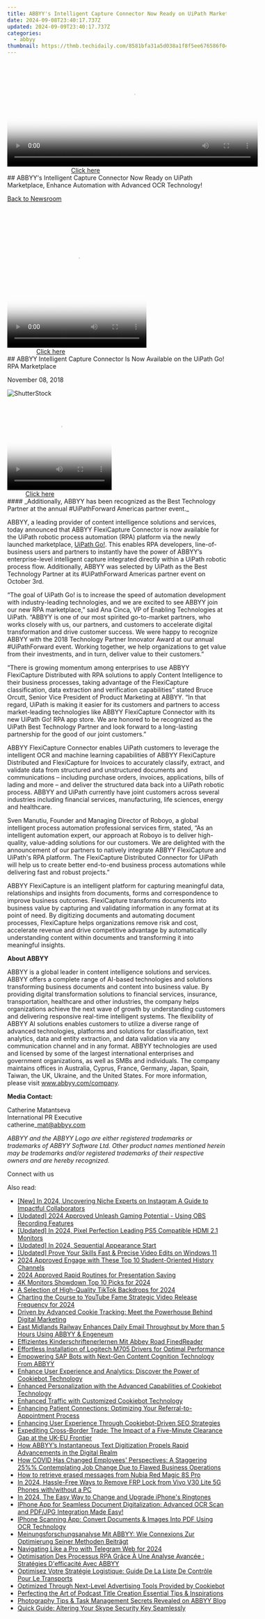 ```yaml
---
title: ABBYY's Intelligent Capture Connector Now Ready on UiPath Marketplace, Enhance Automation with Advanced OCR Technology!
date: 2024-09-08T23:40:17.737Z
updated: 2024-09-09T23:40:17.737Z
categories:
  - abbyy
thumbnail: https://thmb.techidaily.com/8581bfa31a5d038a1f8f5ee676586f0437981f1b9f6527b07717a27989fe2446.jpg
---
```


<!-- affiliate ads begin -->
<span id="1993650">
					<video width="576" height="240" style="cursor:pointer"
           poster="//a.impactradius-go.com/display-clicktoplayimage/1993650.png"
           onclick="if(!this.playClicked){this.play();this.setAttribute('controls',true);this.playClicked=true;}">
	   <source src="//a.impactradius-go.com/display-ad/22993-1993650">
	   <img src="//a.impactradius-go.com/display-clicktoplayimage/1993650.png" style="border: none; height: 100%; width: 100%; object-fit: contain">
	</video>
	<div style="width:360px;text-align:center"><a href="javascript:window.open(decodeURIComponent('https%3A%2F%2Fhomestyler.sjv.io%2Fc%2F5597632%2F1993650%2F22993'), '_blank');void(0);">Click here</a></div>
</span>
<img height="0" width="0" src="https://imp.pxf.io/i/5597632/1993650/22993" style="position:absolute;visibility:hidden;" border="0" />
<!-- affiliate ads end -->
## ABBYY's Intelligent Capture Connector Now Ready on UiPath Marketplace, Enhance Automation with Advanced OCR Technology!

[Back to Newsroom](https://tools.techidaily.com/abbyy/products/)

<!-- affiliate ads begin -->
<span id="1498635">
					<video width="320" height="320" style="cursor:pointer"
           poster="//a.impactradius-go.com/display-clicktoplayimage/1498635.png"
           onclick="if(!this.playClicked){this.play();this.setAttribute('controls',true);this.playClicked=true;}">
	   <source src="//a.impactradius-go.com/display-ad/17326-1498635">
	   <img src="//a.impactradius-go.com/display-clicktoplayimage/1498635.png" style="border: none; height: 100%; width: 100%; object-fit: contain">
	</video>
	<div style="width:200px;text-align:center"><a href="javascript:window.open(decodeURIComponent('https%3A%2F%2Fancheer.sjv.io%2Fc%2F5597632%2F1498635%2F17326'), '_blank');void(0);">Click here</a></div>
</span>
<img height="0" width="0" src="https://imp.pxf.io/i/5597632/1498635/17326" style="position:absolute;visibility:hidden;" border="0" />
<!-- affiliate ads end -->
## ABBYY Intelligent Capture Connector Is Now Available on the UiPath Go! RPA Marketplace

November 08, 2018

![ShutterStock](https://content.abbyy.com/-/media/project/abbyy/abbyy/branchtemplates/shutterstock_1272462163_1296-x-729.jpg?h=729&iar=0&w=1296)

<!-- affiliate ads begin -->
<span id="1304647">
					<video width="240" height="200" style="cursor:pointer"
           poster="//a.impactradius-go.com/display-clicktoplayimage/1304647.png"
           onclick="if(!this.playClicked){this.play();this.setAttribute('controls',true);this.playClicked=true;}">
	   <source src="//a.impactradius-go.com/display-ad/15852-1304647">
	   <img src="//a.impactradius-go.com/display-clicktoplayimage/1304647.png" style="border: none; height: 100%; width: 100%; object-fit: contain">
	</video>
	<div style="width:150px;text-align:center"><a href="javascript:window.open(decodeURIComponent('https%3A%2F%2Fthefitville.pxf.io%2Fc%2F5597632%2F1304647%2F15852'), '_blank');void(0);">Click here</a></div>
</span>
<img height="0" width="0" src="https://imp.pxf.io/i/5597632/1304647/15852" style="position:absolute;visibility:hidden;" border="0" />
<!-- affiliate ads end -->
#### _Additionally, ABBYY has been recognized as the Best Technology Partner at the annual #UiPathForward Americas partner event._

ABBYY, a leading provider of content intelligence solutions and services, today announced that ABBYY FlexiCapture Connector is now available for the UiPath robotic process automation (RPA) platform via the newly launched marketplace, [UiPath Go!](https://go.uipath.com/component/abbyy-flexicapture-connector-for-uipath-31cc20 "UiPath Go!"). This enables RPA developers, line-of-business users and partners to instantly have the power of ABBYY’s enterprise-level intelligent capture integrated directly within a UiPath robotic process flow. Additionally, ABBYY was selected by UiPath as the Best Technology Partner at its #UiPathForward Americas partner event on October 3rd.

“The goal of UiPath Go! is to increase the speed of automation development with industry-leading technologies, and we are excited to see ABBYY join our new RPA marketplace,” said Ana Cinca, VP of Enabling Technologies at UiPath. “ABBYY is one of our most spirited go-to-market partners, who works closely with us, our partners, and customers to accelerate digital transformation and drive customer success. We were happy to recognize ABBYY with the 2018 Technology Partner Innovator Award at our annual #UiPathForward event. Working together, we help organizations to get value from their investments, and in turn, deliver value to their customers.”

“There is growing momentum among enterprises to use ABBYY FlexiCapture Distributed with RPA solutions to apply Content Intelligence to their business processes, taking advantage of the FlexiCapture classification, data extraction and verification capabilities” stated Bruce Orcutt, Senior Vice President of Product Marketing at ABBYY. “In that regard, UiPath is making it easier for its customers and partners to access market-leading technologies like ABBYY FlexiCapture Connector with its new UiPath Go! RPA app store. We are honored to be recognized as the UiPath Best Technology Partner and look forward to a long-lasting partnership for the good of our joint customers.”

ABBYY FlexiCapture Connector enables UiPath customers to leverage the intelligent OCR and machine learning capabilities of ABBYY FlexiCapture Distributed and FlexiCapture for Invoices to accurately classify, extract, and validate data from structured and unstructured documents and communications – including purchase orders, invoices, applications, bills of lading and more – and deliver the structured data back into a UiPath robotic process. ABBYY and UiPath currently have joint customers across several industries including financial services, manufacturing, life sciences, energy and healthcare.

Sven Manutiu, Founder and Managing Director of Roboyo, a global intelligent process automation professional services firm, stated, “As an intelligent automation expert, our approach at Roboyo is to deliver high-quality, value-adding solutions for our customers. We are delighted with the announcement of our partners to natively integrate ABBYY FlexiCapture and UiPath's RPA platform. The FlexiCapture Distributed Connector for UiPath will help us to create better end-to-end business process automations while delivering fast and robust projects.”

ABBYY FlexiCapture is an intelligent platform for capturing meaningful data, relationships and insights from documents, forms and correspondence to improve business outcomes. FlexiCapture transforms documents into business value by capturing and validating information in any format at its point of need. By digitizing documents and automating document processes, FlexiCapture helps organizations remove risk and cost, accelerate revenue and drive competitive advantage by automatically understanding content within documents and transforming it into meaningful insights.

  
**About ABBYY**

ABBYY is a global leader in content intelligence solutions and services. ABBYY offers a complete range of AI-based technologies and solutions transforming business documents and content into business value. By providing digital transformation solutions to financial services, insurance, transportation, healthcare and other industries, the company helps organizations achieve the next wave of growth by understanding customers and delivering responsive real-time intelligent systems. The flexibility of ABBYY AI solutions enables customers to utilize a diverse range of advanced technologies, platforms and solutions for classification, text analytics, data and entity extraction, and data validation via any communication channel and in any format. ABBYY technologies are used and licensed by some of the largest international enterprises and government organizations, as well as SMBs and individuals. The company maintains offices in Australia, Cyprus, France, Germany, Japan, Spain, Taiwan, the UK, Ukraine, and the United States. For more information, please visit www.abbyy.com/company.

  
**Media Contact:**

Catherine Matantseva  
International PR Executive  
catherine\_mat@abbyy.com

  
_ABBYY and the ABBYY Logo are either registered trademarks or trademarks of ABBYY Software Ltd. Other product names mentioned herein may be trademarks and/or registered trademarks of their respective owners and are hereby recognized._

Connect with us

<ins class="adsbygoogle"
     style="display:block"
     data-ad-format="autorelaxed"
     data-ad-client="ca-pub-7571918770474297"
     data-ad-slot="1223367746"></ins>



<ins class="adsbygoogle"
     style="display:block"
     data-ad-client="ca-pub-7571918770474297"
     data-ad-slot="8358498916"
     data-ad-format="auto"
     data-full-width-responsive="true"></ins>

<span class="atpl-alsoreadstyle">Also read:</span>
<div><ul>
<li><a href="https://instagram-clips.techidaily.com/new-in-2024-uncovering-niche-experts-on-instagram-a-guide-to-impactful-collaborators/"><u>[New] In 2024, Uncovering Niche Experts on Instagram  A Guide to Impactful Collaborators</u></a></li>
<li><a href="https://screen-video-capture.techidaily.com/updated-2024-approved-unleash-gaming-potential-using-obs-recording-features/"><u>[Updated] 2024 Approved  Unleash Gaming Potential - Using OBS Recording Features</u></a></li>
<li><a href="https://screen-mirroring-recording.techidaily.com/updated-in-2024-pixel-perfection-leading-ps5-compatible-hdmi-21-monitors/"><u>[Updated] In 2024, Pixel Perfection  Leading PS5 Compatible HDMI 2.1 Monitors</u></a></li>
<li><a href="https://fox-links.techidaily.com/updated-in-2024-sequential-appearance-start/"><u>[Updated] In 2024, Sequential Appearance Start</u></a></li>
<li><a href="https://extra-support.techidaily.com/updated-prove-your-skills-fast-and-precise-video-edits-on-windows-11/"><u>[Updated] Prove Your Skills  Fast & Precise Video Edits on Windows 11</u></a></li>
<li><a href="https://youtube-videos.techidaily.com/2024-approved-engage-with-these-top-10-student-oriented-history-channels/"><u>2024 Approved  Engage with These Top 10 Student-Oriented History Channels</u></a></li>
<li><a href="https://desktop-recording.techidaily.com/2024-approved-rapid-routines-for-presentation-saving/"><u>2024 Approved  Rapid Routines for Presentation Saving</u></a></li>
<li><a href="https://fox-hovers.techidaily.com/4k-monitors-showdown-top-10-picks-for-2024/"><u>4K Monitors Showdown  Top 10 Picks for 2024</u></a></li>
<li><a href="https://extra-tips.techidaily.com/a-selection-of-high-quality-tiktok-backdrops-for-2024/"><u>A Selection of High-Quality TikTok Backdrops for 2024</u></a></li>
<li><a href="https://youtube-video-recordings.techidaily.com/charting-the-course-to-youtube-fame-strategic-video-release-frequency-for-2024/"><u>Charting the Course to YouTube Fame  Strategic Video Release Frequency for 2024</u></a></li>
<li><a href="https://solve-info.techidaily.com/driven-by-advanced-cookie-tracking-meet-the-powerhouse-behind-digital-marketing/"><u>Driven by Advanced Cookie Tracking: Meet the Powerhouse Behind Digital Marketing</u></a></li>
<li><a href="https://solve-info.techidaily.com/east-midlands-railway-enhances-daily-email-throughput-by-more-than-5-hours-using-abbyy-and-engeneum/"><u>East Midlands Railway Enhances Daily Email Throughput by More than 5 Hours Using ABBYY & Engeneum</u></a></li>
<li><a href="https://solve-info.techidaily.com/effizientes-kinderschriftenerlernen-mit-abbey-road-finedreader/"><u>Effizientes Kinderschriftenerlernen Mit Abbey Road FinedReader</u></a></li>
<li><a href="https://win-amazing.techidaily.com/effortless-installation-of-logitech-m705-drivers-for-optimal-performance/"><u>Effortless Installation of Logitech M705 Drivers for Optimal Performance</u></a></li>
<li><a href="https://solve-info.techidaily.com/empowering-sap-bots-with-next-gen-content-cognition-technology-from-abbyy/"><u>Empowering SAP Bots with Next-Gen Content Cognition Technology From ABBYY</u></a></li>
<li><a href="https://solve-info.techidaily.com/enhance-user-experience-and-analytics-discover-the-power-of-cookiebot-technology/"><u>Enhance User Experience and Analytics: Discover the Power of Cookiebot Technology</u></a></li>
<li><a href="https://solve-info.techidaily.com/enhanced-personalization-with-the-advanced-capabilities-of-cookiebot-technology/"><u>Enhanced Personalization with the Advanced Capabilities of Cookiebot Technology</u></a></li>
<li><a href="https://solve-info.techidaily.com/enhanced-traffic-with-customized-cookiebot-technology/"><u>Enhanced Traffic with Customized Cookiebot Technology</u></a></li>
<li><a href="https://solve-info.techidaily.com/enhancing-patient-connections-optimizing-your-referral-to-appointment-process/"><u>Enhancing Patient Connections: Optimizing Your Referral-to-Appointment Process</u></a></li>
<li><a href="https://solve-info.techidaily.com/enhancing-user-experience-through-cookiebot-driven-seo-strategies/"><u>Enhancing User Experience Through Cookiebot-Driven SEO Strategies</u></a></li>
<li><a href="https://solve-info.techidaily.com/expediting-cross-border-trade-the-impact-of-a-five-minute-clearance-gap-at-the-uk-eu-frontier/"><u>Expediting Cross-Border Trade: The Impact of a Five-Minute Clearance Gap at the UK-EU Frontier</u></a></li>
<li><a href="https://solve-info.techidaily.com/how-abbyys-instantaneous-text-digitization-propels-rapid-advancements-in-the-digital-realm/"><u>How ABBYY’s Instantaneous Text Digitization Propels Rapid Advancements in the Digital Realm</u></a></li>
<li><a href="https://solve-info.techidaily.com/how-covid-has-changed-employees-perspectives-a-staggering-25-contemplating-job-change-due-to-flawed-business-operations/"><u>How COVID Has Changed Employees' Perspectives: A Staggering 25%% Contemplating Job Change Due to Flawed Business Operations</u></a></li>
<li><a href="https://blog-min.techidaily.com/how-to-retrieve-erased-messages-from-nubia-red-magic-8s-pro-by-fonelab-android-recover-messages/"><u>How to retrieve erased messages from Nubia Red Magic 8S Pro</u></a></li>
<li><a href="https://bypass-frp.techidaily.com/in-2024-hassle-free-ways-to-remove-frp-lock-from-vivo-v30-lite-5g-phones-withwithout-a-pc-by-drfone-android/"><u>In 2024, Hassle-Free Ways to Remove FRP Lock from Vivo V30 Lite 5G Phones with/without a PC</u></a></li>
<li><a href="https://fox-cloud.techidaily.com/in-2024-the-easy-way-to-change-and-upgrade-iphones-ringtones/"><u>In 2024, The Easy Way to Change and Upgrade iPhone's Ringtones</u></a></li>
<li><a href="https://solve-info.techidaily.com/iphone-app-for-seamless-document-digitalization-advanced-ocr-scan-and-pdfjpg-integration-made-easy/"><u>IPhone App for Seamless Document Digitalization: Advanced OCR Scan and PDF/JPG Integration Made Easy!</u></a></li>
<li><a href="https://solve-info.techidaily.com/iphone-scanning-app-convert-documents-and-images-into-pdf-using-ocr-technology/"><u>IPhone Scanning App: Convert Documents & Images Into PDF Using OCR Technology</u></a></li>
<li><a href="https://solve-info.techidaily.com/meinungsforschungsanalyse-mit-abbyy-wie-connexions-zur-optimierung-seiner-methoden-beitragt/"><u>Meinungsforschungsanalyse Mit ABBYY: Wie Connexions Zur Optimierung Seiner Methoden Beiträgt</u></a></li>
<li><a href="https://some-tips.techidaily.com/navigating-like-a-pro-with-telegram-web-for-2024/"><u>Navigating Like a Pro with Telegram Web for 2024</u></a></li>
<li><a href="https://solve-info.techidaily.com/optimisation-des-processus-rpa-grace-a-une-analyse-avancee-strategies-defficacite-avec-abbyy/"><u>Optimisation Des Processus RPA Grâce À Une Analyse Avancée : Stratégies D'efficacité Avec ABBYY</u></a></li>
<li><a href="https://solve-info.techidaily.com/optimisez-votre-strategie-logistique-guide-de-la-liste-de-controle-pour-le-transports/"><u>Optimisez Votre Stratégie Logistique: Guide De La Liste De Contrôle Pour Le Transports</u></a></li>
<li><a href="https://solve-info.techidaily.com/optimized-through-next-level-advertising-tools-provided-by-cookiebot/"><u>Optimized Through Next-Level Advertising Tools Provided by Cookiebot</u></a></li>
<li><a href="https://extra-tips.techidaily.com/perfecting-the-art-of-podcast-title-creation-essential-tips-and-inspirations/"><u>Perfecting the Art of Podcast Title Creation  Essential Tips & Inspirations</u></a></li>
<li><a href="https://solve-info.techidaily.com/photography-tips-and-task-management-secrets-revealed-on-abbyy-blog/"><u>Photography Tips & Task Management Secrets Revealed on ABBYY Blog</u></a></li>
<li><a href="https://tech-haven.techidaily.com/quick-guide-altering-your-skype-security-key-seamlessly/"><u>Quick Guide: Altering Your Skype Security Key Seamlessly</u></a></li>
</ul></div>

